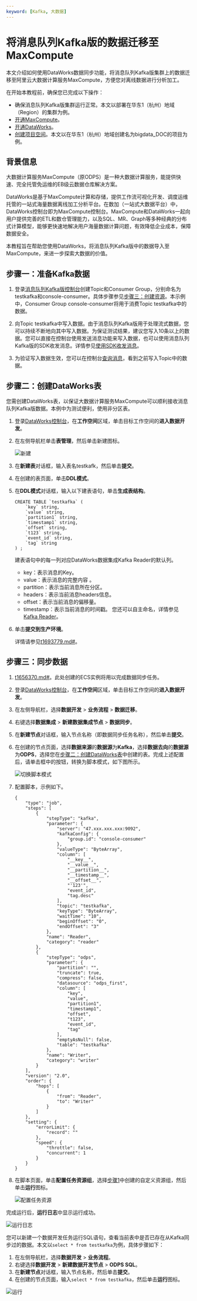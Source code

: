 ```yaml
---
keyword: [Kafka, 大数据]
---
```


# 将消息队列Kafka版的数据迁移至MaxCompute

本文介绍如何使用DataWorks数据同步功能，将消息队列Kafka版集群上的数据迁移至阿里云大数据计算服务MaxCompute，方便您对离线数据进行分析加工。

在开始本教程前，确保您已完成以下操作：

-   确保消息队列Kafka版集群运行正常。本文以部署在华东1（杭州）地域（Region）的集群为例。
-   [开通MaxCompute](/cn.zh-CN/准备工作/开通MaxCompute.md)。
-   [开通DataWorks](https://common-buy.aliyun.com/?spm=a2c4g.11186623.2.18.7977417dyTrwFG&commodityCode=dide_create_post#/buy)。
-   [创建项目空间](/cn.zh-CN/准备工作/创建项目空间.md)。本文以在华东1（杭州）地域创建名为bigdata\_DOC的项目为例。

## 背景信息

大数据计算服务MaxCompute（原ODPS）是一种大数据计算服务，能提供快速、完全托管免运维的EB级云数据仓库解决方案。

DataWorks是基于MaxCompute计算和存储，提供工作流可视化开发、调度运维托管的一站式海量数据离线加工分析平台。在数加（一站式大数据平台）中，DataWorks控制台即为MaxCompute控制台。MaxCompute和DataWorks一起向用户提供完善的ETL和数仓管理能力，以及SQL、MR、Graph等多种经典的分布式计算模型，能够更快速地解决用户海量数据计算问题，有效降低企业成本，保障数据安全。

本教程旨在帮助您使用DataWorks，将消息队列Kafka版中的数据导入至MaxCompute，来进一步探索大数据的价值。

## 步骤一：准备Kafka数据

1.  登录[消息队列Kafka版控制台](http://kafka.console.aliyun.com/)创建Topic和Consumer Group，分别命名为testkafka和console-consumer。具体步骤参见[步骤三：创建资源](/cn.zh-CN/快速入门/步骤三：创建资源.md)。本示例中，Consumer Group console-consumer将用于消费Topic testkafka中的数据。

2.  向Topic testkafka中写入数据。由于消息队列Kafka版用于处理流式数据，您可以持续不断地向其中写入数据。为保证测试结果，建议您写入10条以上的数据。您可以直接在控制台使用发送消息功能来写入数据，也可以使用消息队列Kafka版的SDK收发消息。详情参见[使用SDK收发消息](/cn.zh-CN/快速入门/步骤四：使用SDK收发消息/VPC接入.md)。

3.  为验证写入数据生效，您可以在控制台[查询消息](/cn.zh-CN/用户指南/查询消息.md)，看到之前写入Topic中的数据。


## 步骤二：创建DataWorks表

您需创建DataWorks表，以保证大数据计算服务MaxCompute可以顺利接收消息队列Kafka版数据。本例中为测试便利，使用非分区表。

1.  登录[DataWorks控制台](https://workbench.data.aliyun.com/consolenew#/)，在**工作空间**区域，单击目标工作空间的**进入数据开发**。

2.  在左侧导航栏单击**表管理**，然后单击新建图标。

    ![新建](https://static-aliyun-doc.oss-cn-hangzhou.aliyuncs.com/assets/img/zh-CN/1954125951/p65045.png)

3.  在**新建表**对话框，输入表名testkafk，然后单击**提交**。

4.  在创建的表页面，单击**DDL模式**。

5.  在**DDL模式**对话框，输入以下建表语句，单击**生成表结构**。

    ```
    CREATE TABLE `testkafka` (
        `key` string,
        `value` string,
        `partition1` string,
        `timestamp1` string,
        `offset` string,
        `t123` string,
        `event_id` string,
        `tag` string
    ) ;
    ```

    建表语句中的每一列对应DataWorks数据集成Kafka Reader的默认列。

    -   key：表示消息的Key。
    -   value：表示消息的完整内容 。
    -   partition：表示当前消息所在分区。
    -   headers：表示当前消息headers信息。
    -   offset：表示当前消息的偏移量。
    -   timestamp：表示当前消息的时间戳。
    您还可以自主命名，详情参见[Kafka Reader]()。

6.  单击**提交到生产环境**。

    详情请参见[t1693779.md\#]()。


## 步骤三：同步数据

1.  [t1656370.md\#]()。此处创建的ECS实例将用以完成数据同步任务。

2.  登录[DataWorks控制台](https://workbench.data.aliyun.com/consolenew#/)，在**工作空间**区域，单击目标工作空间的**进入数据开发**。

3.  在左侧导航栏，选择**数据开发** \> **业务流程** \> **数据迁移**。

4.  右键选择**数据集成** \> **新建数据集成节点** \> **数据同步**。

5.  在**新建节点**对话框，输入节点名称（即数据同步任务名称），然后单击**提交**。

6.  在创建的节点页面，选择**数据来源**的**数据源**为**Kafka**，选择**数据去向**的**数据源**为**ODPS**，选择您在[步骤二：创建DataWorks表](#section_tgs_3vu_dpj)中创建的表。完成上述配置后，请单击框中的按钮，转换为脚本模式，如下图所示。

    ![切换脚本模式](https://static-aliyun-doc.oss-cn-hangzhou.aliyuncs.com/assets/img/zh-CN/1954125951/p54679.png)

7.  配置脚本，示例如下。

    ```
    {
        "type": "job",
        "steps": [
            {
                "stepType": "kafka",
                "parameter": {
                    "server": "47.xxx.xxx.xxx:9092",
                    "kafkaConfig": {
                        "group.id": "console-consumer"
                    },
                    "valueType": "ByteArray",
                    "column": [
                        "__key__",
                        "__value__",
                        "__partition__",
                        "__timestamp__",
                        "__offset__",
                        "'123'",
                        "event_id",
                        "tag.desc"
                    ],
                    "topic": "testkafka",
                    "keyType": "ByteArray",
                    "waitTime": "10",
                    "beginOffset": "0",
                    "endOffset": "3"
                },
                "name": "Reader",
                "category": "reader"
            },
            {
                "stepType": "odps",
                "parameter": {
                    "partition": "",
                    "truncate": true,
                    "compress": false,
                    "datasource": "odps_first",
                    "column": [
                        "key",
                        "value",
                        "partition1",
                        "timestamp1",
                        "offset",
                        "t123",
                        "event_id",
                        "tag"
                    ],
                    "emptyAsNull": false,
                    "table": "testkafka"
                },
                "name": "Writer",
                "category": "writer"
            }
        ],
        "version": "2.0",
        "order": {
            "hops": [
                {
                    "from": "Reader",
                    "to": "Writer"
                }
            ]
        },
        "setting": {
            "errorLimit": {
                "record": ""
            },
            "speed": {
                "throttle": false,
                "concurrent": 1
            }
        }
    }
    ```

8.  在脚本页面，单击**配置任务资源组**，选择[步骤1](#step_hxp_1vm_y46)中创建的自定义资源组，然后单击**运行**图标。

    ![配置任务资源](https://static-aliyun-doc.oss-cn-hangzhou.aliyuncs.com/assets/img/zh-CN/1954125951/p54680.png)


完成运行后，**运行日志**中显示运行成功。

![运行日志](https://static-aliyun-doc.oss-cn-hangzhou.aliyuncs.com/assets/img/zh-CN/1954125951/p54607.png)

您可以新建一个数据开发任务运行SQL语句，查看当前表中是否已存在从Kafka同步过的数据。本文以`select * from testkafka`为例，具体步骤如下：

1.  在左侧导航栏，选择**数据开发** \> **业务流程**。
2.  右键选择**数据开发** \> **新建数据开发节点** \> **ODPS SQL**。
3.  在**新建节点**对话框，输入节点名称，然后单击**提交**。
4.  在创建的节点页面，输入`select * from testkafka`，然后单击**运行**图标。

![运行](https://static-aliyun-doc.oss-cn-hangzhou.aliyuncs.com/assets/img/zh-CN/1954125951/p54608.png)

